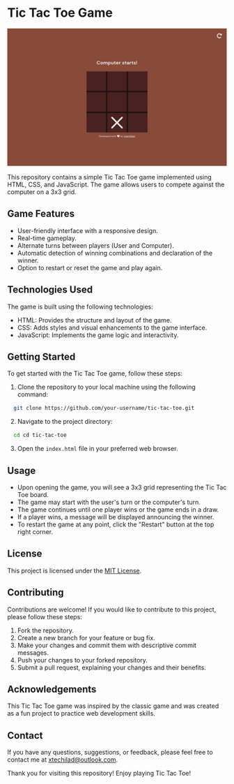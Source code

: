 # Tic Tac Toe Game

![Design preview for Tic Tac Toe Game](./design/desktop-design.png)

This repository contains a simple Tic Tac Toe game implemented using HTML, CSS, and JavaScript. The game allows users to compete against the computer on a 3x3 grid.

## Game Features

- User-friendly interface with a responsive design.
- Real-time gameplay.
- Alternate turns between players (User and Computer).
- Automatic detection of winning combinations and declaration of the winner.
- Option to restart or reset the game and play again.

## Technologies Used

The game is built using the following technologies:

- HTML: Provides the structure and layout of the game.
- CSS: Adds styles and visual enhancements to the game interface.
- JavaScript: Implements the game logic and interactivity.

## Getting Started

To get started with the Tic Tac Toe game, follow these steps:

1. Clone the repository to your local machine using the following command:

```bash
  git clone https://github.com/your-username/tic-tac-toe.git
```


2. Navigate to the project directory:

```bash
  cd cd tic-tac-toe
```

3. Open the `index.html` file in your preferred web browser.

## Usage

- Upon opening the game, you will see a 3x3 grid representing the Tic Tac Toe board.
- The game may start with the user's turn or the computer's turn.
- The game continues until one player wins or the game ends in a draw.
- If a player wins, a message will be displayed announcing the winner.
- To restart the game at any point, click the "Restart" button at the top right corner.

## License

This project is licensed under the [MIT License](LICENSE).

## Contributing

Contributions are welcome! If you would like to contribute to this project, please follow these steps:

1. Fork the repository.
2. Create a new branch for your feature or bug fix.
3. Make your changes and commit them with descriptive commit messages.
4. Push your changes to your forked repository.
5. Submit a pull request, explaining your changes and their benefits.

## Acknowledgements

This Tic Tac Toe game was inspired by the classic game and was created as a fun project to practice web development skills.

## Contact

If you have any questions, suggestions, or feedback, please feel free to contact me at [xtechilad@outlook.com](mailto:xtechilad@outlook.com).

Thank you for visiting this repository! Enjoy playing Tic Tac Toe!
